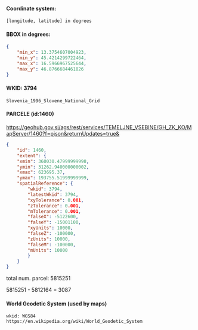 
#### Coordinate system:
    [longitude, latitude] in degrees


#### BBOX in degrees:
```json
{
    "min_x": 13.3754607004923,
    "min_y": 45.4214299722464,
    "max_x": 16.5966967525644,
    "max_y": 46.8766684461826
}
```


#### WKID: 3794
    Slovenia_1996_Slovene_National_Grid


#### PARCELE (id:1460)
https://geohub.gov.si/ags/rest/services/TEMELJNE_VSEBINE/GH_ZK_KO/MapServer/1460?f=pjson&returnUpdates=true&
```json
{
    "id": 1460,
    "extent": {
    "xmin": 360030.47999999998,
    "ymin": 31262.940000000002,
    "xmax": 623695.37,
    "ymax": 193755.51999999999,
    "spatialReference": {
        "wkid": 3794,
        "latestWkid": 3794,
        "xyTolerance": 0.001,
        "zTolerance": 0.001,
        "mTolerance": 0.001,
        "falseX": -5122600,
        "falseY": -15001100,
        "xyUnits": 10000,
        "falseZ": -100000,
        "zUnits": 10000,
        "falseM": -100000,
        "mUnits": 10000
        }
    }
}
```

total num. parcel: 5815251

5815251 - 5812164 = 3087



#### World Geodetic System (used by maps)
    wkid: WGS84
    https://en.wikipedia.org/wiki/World_Geodetic_System